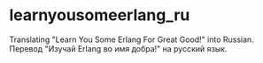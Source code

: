 learnyousomeerlang_ru
=====================

Translating "Learn You Some Erlang For Great Good!" into Russian.
Перевод "Изучай Erlang во имя добра!" на русский язык.
